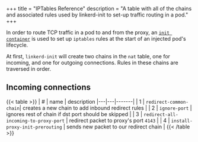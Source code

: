 +++
title = "IPTables Reference"
description = "A table with all of the chains and associated rules used by
linkerd-init to set-up traffic routing in a pod."
+++

In order to route TCP traffic in a pod to and from the proxy, an [`init
container`](https://kubernetes.io/docs/concepts/workloads/pods/init-containers/)
is used to set up `iptables` rules at the start of an injected pod's
lifecycle.

At first, `linkerd-init` will create two chains in the `nat` table, one for
incoming, and one for outgoing connections. Rules in these chains are traversed
in order.

## Incoming connections

{{< table >}}
| # | name | description
|---|---|-------|
| 1 | `redirect-common-chain`| creates a new chain to add inbound redirect rules |
| 2 | `ignore-port` | ignores rest of chain if dst port should be skipped |
| 3 | `redirect-all-incoming-to-proxy-port` | redirect packet to proxy's port `4143` |
| 4 | `install-proxy-init-prerouting` | sends new packet to our redirect chain |
{{< /table >}}
